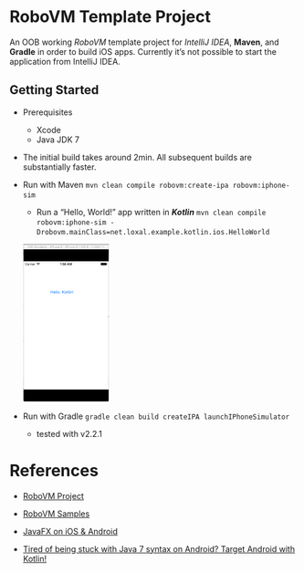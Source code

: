 # RoboVM Template Project
An OOB working *RoboVM* template project for *IntelliJ IDEA*, **Maven**, and **Gradle** in order to build iOS apps.
Currently it’s not possible to start the application from IntelliJ IDEA.

## Getting Started
* Prerequisites
	* Xcode
	* Java JDK 7

* The initial build takes around 2min.
	All subsequent builds are substantially faster.

* Run with Maven `mvn clean compile robovm:create-ipa robovm:iphone-sim`
	* Run a “Hello, World!” app written in ***Kotlin***
	`mvn clean compile robovm:iphone-sim -Drobovm.mainClass=net.loxal.example.kotlin.ios.HelloWorld`

	<img src="hello-world-ios-robovm-kotlin.png" alt="“Hello, World!” in Kotlin" title="“Hello, World!” in Kotlin"
	width="150" height="276">


* Run with Gradle `gradle clean build createIPA launchIPhoneSimulator`
	* tested with v2.2.1

# References
* [RoboVM Project](http://www.robovm.com)
* [RoboVM Samples](https://github.com/robovm/robovm-samples)
* [JavaFX on iOS & Android](http://javafxports.org)

* [Tired of being stuck with Java 7 syntax on Android? Target Android with Kotlin!](http://kotlinlang.org)